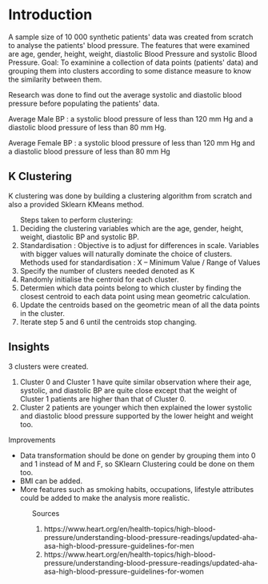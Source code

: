 <h1> Introduction </h1>
A sample size of 10 000 synthetic patients' data was created from scratch to analyse the patients' blood pressure. 
The features that were examined are age, gender, height, weight, diastolic Blood Pressure and systolic Blood Pressure.
Goal: To examinine a collection of data points (patients' data) and grouping them into clusters according to some distance measure to know the similarity between them.

<p>Research was done to find out the average systolic and diastolic blood pressure before populating the patients' data.</p>
<p>Average Male BP : a systolic blood pressure of less than 120 mm Hg and a diastolic blood pressure of less than 80 mm Hg.</p>
<p>Average Female BP : a systolic blood pressure of less than 120 mm Hg and a diastolic blood pressure of less than 80 mm Hg</p>


<h2> K Clustering </h2>
<p>K clustering was done by building a clustering algorithm from scratch and also a provided Sklearn KMeans method.</p>
<ol>Steps taken to perform clustering:
<li> Deciding the clustering variables which are the age, gender, height, weight, diastolic BP and systolic BP.</li>
<li>Standardisation : Objective is to adjust for differences in scale. Variables with bigger values will naturally dominate the choice of clusters.
   Methods used for standardisation :  X – Minimum Value / Range of Values</li>
<li> Specify the number of clusters needed denoted as K</li>
<li>Randomly initialise the centroid for each cluster. </li>
<li>Determien which data points belong to which cluster by finding the closest centroid to each data point using mean geometric calculation.</li>
<li> Update the centroids based on the geometric mean of all the data points in the cluster.</li>
<li>Iterate step 5 and 6 until the centroids stop changing. </li>
</ol>

<h2> Insights </h2>
<p>3 clusters were created.</p>
<ol>
<li> Cluster 0 and Cluster 1 have quite similar observation where their age, systolic, and diastolic BP are quite close except that the weight of Cluster 1 patients are higher than that of Cluster 0. </li>
<li> Cluster 2 patients are younger which then explained the lower systolic and diastolic blood pressure supported by the lower height and weight too.</li>
</ol>

</h2> Improvements </h2>
<ul>
<li>Data transformation should be done on gender by grouping them into 0 and 1 instead of M and F, so SKlearn Clustering could be done on them too.</li>
<li> BMI can be added.</li>
<li>More features such as smoking habits, occupations, lifestyle attributes could be added to make the analysis more realistic.</li>
<ul>

</h2> Sources </h2>
<ol>
<li> https://www.heart.org/en/health-topics/high-blood-pressure/understanding-blood-pressure-readings/updated-aha-asa-high-blood-pressure-guidelines-for-men </li>
<li>https://www.heart.org/en/health-topics/high-blood-pressure/understanding-blood-pressure-readings/updated-aha-asa-high-blood-pressure-guidelines-for-women </li>
</ol>

  




